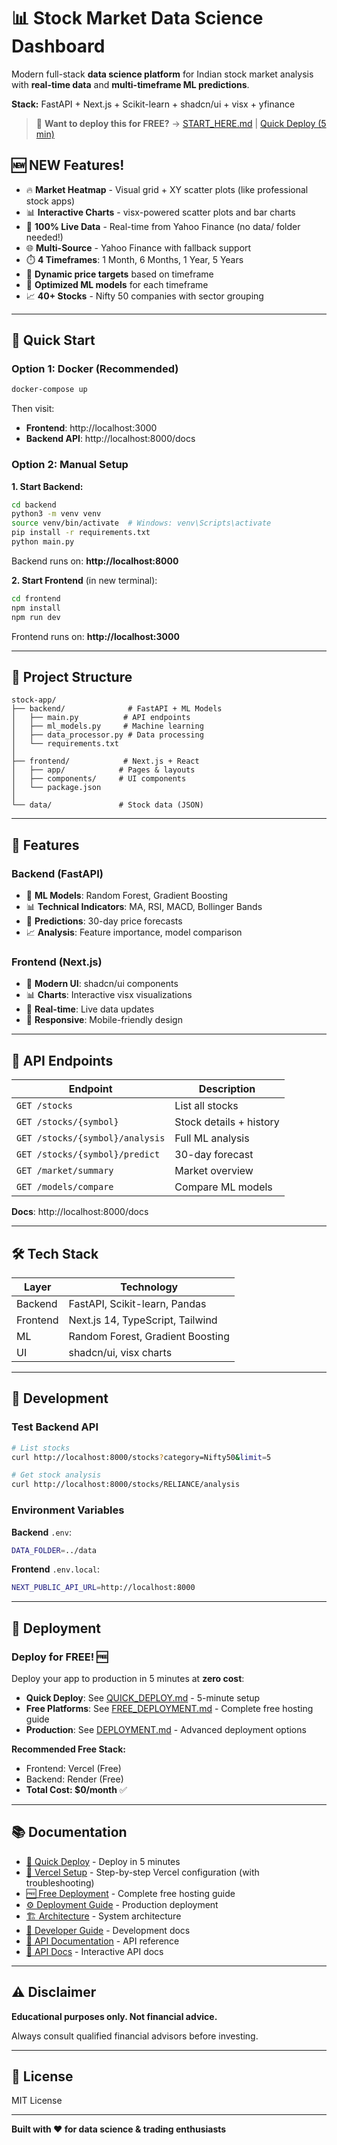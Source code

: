 # 📊 Stock Market Data Science Dashboard

Modern full-stack **data science platform** for Indian stock market analysis with **real-time data** and **multi-timeframe ML predictions**.

**Stack:** FastAPI + Next.js + Scikit-learn + shadcn/ui + visx + yfinance

> 🚀 **Want to deploy this for FREE?** → [START_HERE.md](START_HERE.md) | [Quick Deploy (5 min)](QUICK_DEPLOY.md)

## 🆕 NEW Features!

- 🔥 **Market Heatmap** - Visual grid + XY scatter plots (like professional stock apps)
- 📊 **Interactive Charts** - visx-powered scatter plots and bar charts
- 🔴 **100% Live Data** - Real-time from Yahoo Finance (no data/ folder needed!)
- 🌐 **Multi-Source** - Yahoo Finance with fallback support
- ⏱️ **4 Timeframes**: 1 Month, 6 Months, 1 Year, 5 Years
- 🎯 **Dynamic price targets** based on timeframe
- 🤖 **Optimized ML models** for each timeframe
- 📈 **40+ Stocks** - Nifty 50 companies with sector grouping

---

## 🚀 Quick Start

### Option 1: Docker (Recommended)

```bash
docker-compose up
```

Then visit:

- **Frontend**: http://localhost:3000
- **Backend API**: http://localhost:8000/docs

### Option 2: Manual Setup

**1. Start Backend:**

```bash
cd backend
python3 -m venv venv
source venv/bin/activate  # Windows: venv\Scripts\activate
pip install -r requirements.txt
python main.py
```

Backend runs on: **http://localhost:8000**

**2. Start Frontend** (in new terminal):

```bash
cd frontend
npm install
npm run dev
```

Frontend runs on: **http://localhost:3000**

---

## 📁 Project Structure

```
stock-app/
├── backend/              # FastAPI + ML Models
│   ├── main.py          # API endpoints
│   ├── ml_models.py     # Machine learning
│   ├── data_processor.py # Data processing
│   └── requirements.txt
│
├── frontend/            # Next.js + React
│   ├── app/            # Pages & layouts
│   ├── components/     # UI components
│   └── package.json
│
└── data/               # Stock data (JSON)
```

---

## 🎯 Features

### Backend (FastAPI)

- 🤖 **ML Models**: Random Forest, Gradient Boosting
- 📊 **Technical Indicators**: MA, RSI, MACD, Bollinger Bands
- 🔮 **Predictions**: 30-day price forecasts
- 📈 **Analysis**: Feature importance, model comparison

### Frontend (Next.js)

- 🎨 **Modern UI**: shadcn/ui components
- 📊 **Charts**: Interactive visx visualizations
- 🔄 **Real-time**: Live data updates
- 📱 **Responsive**: Mobile-friendly design

---

## 📡 API Endpoints

| Endpoint                        | Description             |
| ------------------------------- | ----------------------- |
| `GET /stocks`                   | List all stocks         |
| `GET /stocks/{symbol}`          | Stock details + history |
| `GET /stocks/{symbol}/analysis` | Full ML analysis        |
| `GET /stocks/{symbol}/predict`  | 30-day forecast         |
| `GET /market/summary`           | Market overview         |
| `GET /models/compare`           | Compare ML models       |

**Docs**: http://localhost:8000/docs

---

## 🛠️ Tech Stack

| Layer    | Technology                       |
| -------- | -------------------------------- |
| Backend  | FastAPI, Scikit-learn, Pandas    |
| Frontend | Next.js 14, TypeScript, Tailwind |
| ML       | Random Forest, Gradient Boosting |
| UI       | shadcn/ui, visx charts           |

---

## 🔧 Development

### Test Backend API

```bash
# List stocks
curl http://localhost:8000/stocks?category=Nifty50&limit=5

# Get stock analysis
curl http://localhost:8000/stocks/RELIANCE/analysis
```

### Environment Variables

**Backend** `.env`:

```bash
DATA_FOLDER=../data
```

**Frontend** `.env.local`:

```bash
NEXT_PUBLIC_API_URL=http://localhost:8000
```

---

## 🚀 Deployment

### Deploy for FREE! 🆓

Deploy your app to production in 5 minutes at **zero cost**:

- **Quick Deploy**: See [QUICK_DEPLOY.md](QUICK_DEPLOY.md) - 5-minute setup
- **Free Platforms**: See [FREE_DEPLOYMENT.md](FREE_DEPLOYMENT.md) - Complete free hosting guide
- **Production**: See [DEPLOYMENT.md](DEPLOYMENT.md) - Advanced deployment options

**Recommended Free Stack:**

- Frontend: Vercel (Free)
- Backend: Render (Free)
- **Total Cost: $0/month** ✅

---

## 📚 Documentation

- [🚀 Quick Deploy](QUICK_DEPLOY.md) - Deploy in 5 minutes
- [🎯 Vercel Setup](VERCEL_SETUP.md) - Step-by-step Vercel configuration (with troubleshooting)
- [🆓 Free Deployment](FREE_DEPLOYMENT.md) - Complete free hosting guide
- [⚙️ Deployment Guide](DEPLOYMENT.md) - Production deployment
- [🏗️ Architecture](ARCHITECTURE.md) - System architecture
- [📖 Developer Guide](DEVELOPER_GUIDE.md) - Development docs
- [📡 API Documentation](API_DOCUMENTATION.md) - API reference
- [🔧 API Docs](http://localhost:8000/docs) - Interactive API docs

---

## ⚠️ Disclaimer

**Educational purposes only. Not financial advice.**

Always consult qualified financial advisors before investing.

---

## 📄 License

MIT License

---

**Built with ❤️ for data science & trading enthusiasts**
